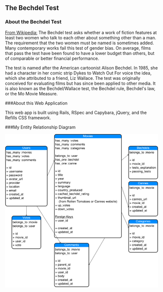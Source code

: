 ## The Bechdel Test

### About the Bechdel Test
[From Wikipedia:](http://en.wikipedia.org/wiki/Bechdel_test)
The Bechdel test asks whether a work of fiction features at least two women who talk to each other about something other than a man. The requirement that the two women must be named is sometimes added. Many contemporary works fail this test of gender bias. On average, films that pass the test have been found to have a lower budget than others, but of comparable or better financial performance.

The test is named after the American cartoonist Alison Bechdel. In 1985, she had a character in her comic strip Dykes to Watch Out For voice the idea, which she attributed to a friend, Liz Wallace. The test was originally conceived for evaluating films but has since been applied to other media. It is also known as the Bechdel/Wallace test, the Bechdel rule, Bechdel's law, or the Mo Movie Measure.

###About this Web Application

This web app is built using Rails, RSpec and Capybara, jQuery, and the Refills CSS framework.

###My Entity Relationship Diagram

![ER diagram](Bechdel-Test-ER-diagram.png)
